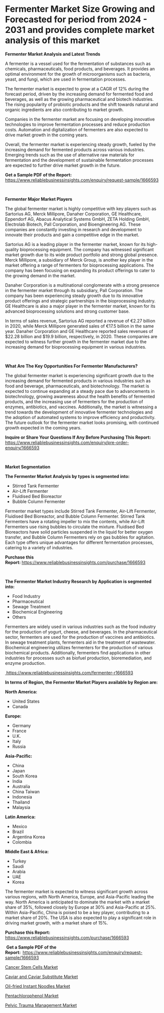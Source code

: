 <p><h1>Fermenter Market Size Growing and Forecasted for period from 2024 - 2031 and provides complete market analysis of this market</h1></p><p><strong>Fermenter Market Analysis and Latest Trends</strong></p>
<p><p>A fermenter is a vessel used for the fermentation of substances such as chemicals, pharmaceuticals, food products, and beverages. It provides an optimal environment for the growth of microorganisms such as bacteria, yeast, and fungi, which are used in fermentation processes.</p><p>The fermenter market is expected to grow at a CAGR of 12% during the forecast period, driven by the increasing demand for fermented food and beverages, as well as the growing pharmaceutical and biotech industries. The rising popularity of probiotic products and the shift towards natural and organic ingredients are also contributing to market growth.</p><p>Companies in the fermenter market are focusing on developing innovative technologies to improve fermentation processes and reduce production costs. Automation and digitalization of fermenters are also expected to drive market growth in the coming years.</p><p>Overall, the fermenter market is experiencing steady growth, fueled by the increasing demand for fermented products across various industries. Emerging trends such as the use of alternative raw materials for fermentation and the development of sustainable fermentation processes are expected to further drive market growth in the future.</p></p>
<p><strong>Get a Sample PDF of the Report:&nbsp;</strong> <a href="https://www.reliablebusinessinsights.com/enquiry/request-sample/1666593">https://www.reliablebusinessinsights.com/enquiry/request-sample/1666593</a></p>
<p>&nbsp;</p>
<p><strong>Fermenter Major Market Players</strong></p>
<p><p>The global fermenter market is highly competitive with key players such as Sartorius AG, Merck Millipore, Danaher Corporation, GE Healthcare, Eppendorf AG, Abacus Analytical Systems GmbH, ZETA Holding GmbH, Electrolab Biotech, Pall Corporation, and Bioengineering AG. These companies are constantly investing in research and development to innovate their products and gain a competitive edge in the market.</p><p>Sartorius AG is a leading player in the fermenter market, known for its high-quality bioprocessing equipment. The company has witnessed significant market growth due to its wide product portfolio and strong global presence. Merck Millipore, a subsidiary of Merck Group, is another key player in the market offering a range of fermenters for bioprocessing applications. The company has been focusing on expanding its product offerings to cater to the growing demand in the market.</p><p>Danaher Corporation is a multinational conglomerate with a strong presence in the fermenter market through its subsidiary, Pall Corporation. The company has been experiencing steady growth due to its innovative product offerings and strategic partnerships in the bioprocessing industry. GE Healthcare is also a major player in the fermenter market, known for its advanced bioprocessing solutions and strong customer base.</p><p>In terms of sales revenue, Sartorius AG reported a revenue of €2.27 billion in 2020, while Merck Millipore generated sales of €17.5 billion in the same year. Danaher Corporation and GE Healthcare reported sales revenues of $22.28 billion and $19.9 billion, respectively, in 2020. These companies are expected to witness further growth in the fermenter market due to the increasing demand for bioprocessing equipment in various industries.</p></p>
<p>&nbsp;</p>
<p><strong>What Are The Key Opportunities For Fermenter Manufacturers?</strong></p>
<p><p>The global fermenter market is experiencing significant growth due to the increasing demand for fermented products in various industries such as food and beverage, pharmaceuticals, and biotechnology. The market is expected to continue expanding at a steady pace due to advancements in biotechnology, growing awareness about the health benefits of fermented products, and the increasing use of fermenters for the production of enzymes, antibiotics, and vaccines. Additionally, the market is witnessing a trend towards the development of innovative fermenter technologies and the adoption of automated systems to improve efficiency and productivity. The future outlook for the fermenter market looks promising, with continued growth expected in the coming years.</p></p>
<p><strong>Inquire or Share Your Questions If Any Before Purchasing This Report:</strong> <a href="https://www.reliablebusinessinsights.com/enquiry/pre-order-enquiry/1666593">https://www.reliablebusinessinsights.com/enquiry/pre-order-enquiry/1666593</a></p>
<p>&nbsp;</p>
<p><strong>Market Segmentation</strong></p>
<p><strong>The Fermenter Market Analysis by types is segmented into:</strong></p>
<p><ul><li>Stirred Tank Fermenter</li><li>Air-Lift Fermenter</li><li>Fluidised Bed Bioreactor</li><li>Bubble Column Fermenter</li></ul></p>
<p><p>Fermenter market types include Stirred Tank Fermenter, Air-Lift Fermenter, Fluidised Bed Bioreactor, and Bubble Column Fermenter. Stirred Tank Fermenters have a rotating impeller to mix the contents, while Air-Lift Fermenters use rising bubbles to circulate the mixture. Fluidised Bed Bioreactors have solid particles suspended in the liquid for better oxygen transfer, and Bubble Column Fermenters rely on gas bubbles for agitation. Each type offers unique advantages for different fermentation processes, catering to a variety of industries.</p></p>
<p><strong>Purchase this Report:&nbsp;</strong><a href="https://www.reliablebusinessinsights.com/purchase/1666593">https://www.reliablebusinessinsights.com/purchase/1666593</a></p>
<p>&nbsp;</p>
<p><strong>The Fermenter Market Industry Research by Application is segmented into:</strong></p>
<p><ul><li>Food Industry</li><li>Pharmaceutical</li><li>Sewage Treatment</li><li>Biochemical Engineering</li><li>Others</li></ul></p>
<p><p>Fermenters are widely used in various industries such as the food industry for the production of yogurt, cheese, and beverages. In the pharmaceutical sector, fermenters are used for the production of vaccines and antibiotics. In sewage treatment plants, fermenters aid in the treatment of wastewater. Biochemical engineering utilizes fermenters for the production of various biochemical products. Additionally, fermenters find applications in other industries for processes such as biofuel production, bioremediation, and enzyme production.</p></p>
<p><a href="https://www.reliablebusinessinsights.com/fermenter-r1666593">&nbsp;https://www.reliablebusinessinsights.com/fermenter-r1666593</a></p>
<p><strong>In terms of Region, the Fermenter Market Players available by Region are:</strong></p>
<p>
    <p> <strong> North America: </strong>
        <ul>
            <li>United States</li>
            <li>Canada</li>
        </ul>
        </p> 
    <p> <strong> Europe: </strong>
        <ul>
            <li>Germany</li>
            <li>France</li>
            <li>U.K.</li>
            <li>Italy</li>
            <li>Russia</li>
        </ul>
        </p> 
    <p> <strong> Asia-Pacific: </strong>
        <ul>
            <li>China</li>
            <li>Japan</li>
            <li>South Korea</li>
            <li>India</li>
            <li>Australia</li>
            <li>China Taiwan</li>
            <li>Indonesia</li>
            <li>Thailand</li>
            <li>Malaysia</li>
        </ul>
        </p> 
    <p> <strong> Latin America: </strong>
        <ul>
            <li>Mexico</li>
            <li>Brazil</li>
            <li>Argentina Korea</li>
            <li>Colombia</li>
        </ul>
        </p> 
    <p> <strong> Middle East & Africa: </strong>
        <ul>
            <li>Turkey</li>
            <li>Saudi</li>
            <li>Arabia</li>
            <li>UAE</li>
            <li>Korea</li>
        </ul>
    </p>
    </p>
<p><p>The fermenter market is expected to witness significant growth across various regions, with North America, Europe, and Asia-Pacific leading the way. North America is anticipated to dominate the market with a market share of 35%, followed closely by Europe at 30% and Asia-Pacific at 25%. Within Asia-Pacific, China is poised to be a key player, contributing to a market share of 20%. The USA is also expected to play a significant role in driving market growth, with a market share of 15%.</p></p>
<p><strong>Purchase this Report: </strong><a href="https://www.reliablebusinessinsights.com/purchase/1666593">https://www.reliablebusinessinsights.com/purchase/1666593</a></p>
<p>&nbsp;<strong>Get a Sample PDF of the Report:&nbsp;&nbsp;</strong><a href="https://www.reliablebusinessinsights.com/enquiry/request-sample/1666593">https://www.reliablebusinessinsights.com/enquiry/request-sample/1666593</a></p>
<p><strong></strong></p>
<p><p><a href="https://www.linkedin.com/pulse/strategic-insights-global-cancer-stem-cells-market-trends-xkfwe?trackingId=sGnbidyIQc6e9yAv4R45ew%3D%3D">Cancer Stem Cells Market</a></p><p><a href="https://medium.com/@norchellecan/global-caviar-and-caviar-substitute-market-is-projected-to-grow-at-a-cagr-of-11-8-0739212e908b">Caviar and Caviar Substitute Market</a></p><p><a href="https://medium.com/@millerjimk/oil-fried-instant-noodles-market-size-market-segmentation-market-trends-and-growth-analysis-dac3bed37e1e">Oil-fried Instant Noodles Market</a></p><p><a href="https://github.com/JordyBecker/Market-Research-Report-List-1/blob/main/pentachlorophenol-market.md">Pentachlorophenol Market</a></p><p><a href="https://github.com/sydneyHley85/Market-Research-Report-List-1/blob/main/pelvic-trauma-management-market.md">Pelvic Trauma Management Market</a></p></p>